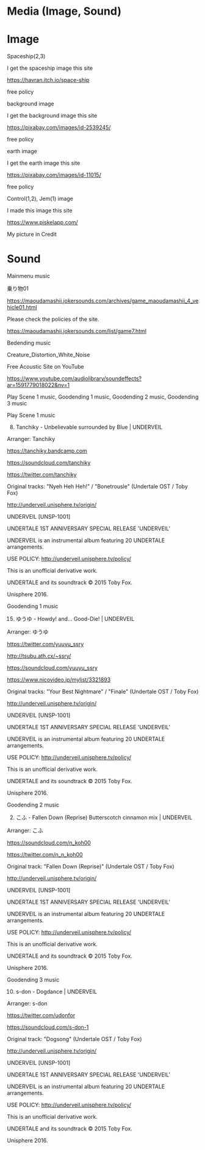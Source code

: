 Media (Image, Sound)
=======================

# Image

Spaceship(2,3)

I get the spaceship image this site

https://havran.itch.io/space-ship

free policy

background image

I get the background image this site

https://pixabay.com/images/id-2539245/

free policy

earth image

I get the earth image this site

https://pixabay.com/images/id-11015/

free policy

Control(1,2), Jem(1) image

I made this image this site

https://www.piskelapp.com/

My picture in Credit

# Sound

Mainmenu music

乗り物01

https://maoudamashii.jokersounds.com/archives/game_maoudamashii_4_vehicle01.html

Please check the policies of the site.

https://maoudamashii.jokersounds.com/list/game7.html

Bedending music

Creature_Distortion_White_Noise

Free Acoustic Site on YouTube

https://www.youtube.com/audiolibrary/soundeffects?ar=1591779018022&nv=1

Play Scene 1 music, Goodending 1 music, Goodending 2 music, Goodending 3 music 

Play Scene 1 music

08. Tanchiky - Unbelievable surrounded by Blue | UNDERVEIL

Arranger: Tanchiky

https://tanchiky.bandcamp.com

https://soundcloud.com/tanchiky

https://twitter.com/tanchiky

Original tracks: "Nyeh Heh Heh!" / "Bonetrousle" (Undertale OST / Toby Fox)

http://underveil.unisphere.tv/origin/

UNDERVEIL [UNSP-1001]

UNDERTALE 1ST ANNIVERSARY SPECIAL RELEASE 'UNDERVEIL'

UNDERVEIL is an instrumental album featuring 20 UNDERTALE arrangements.

USE POLICY: http://underveil.unisphere.tv/policy/

This is an unofficial derivative work.

UNDERTALE and its soundtrack © 2015 Toby Fox.

Unisphere 2016.

Goodending 1 music

15. ゆうゆ - Howdy! and... Good-Die! | UNDERVEIL

Arranger: ゆうゆ

https://twitter.com/yuuyu_ssry

http://tsubu.ath.cx/~ssry/

https://soundcloud.com/yuuyu_ssry

https://www.nicovideo.jp/mylist/3321893

Original tracks: "Your Best Nightmare" / "Finale" (Undertale OST / Toby Fox)

http://underveil.unisphere.tv/origin/

UNDERVEIL [UNSP-1001]

UNDERTALE 1ST ANNIVERSARY SPECIAL RELEASE 'UNDERVEIL'

UNDERVEIL is an instrumental album featuring 20 UNDERTALE arrangements.

USE POLICY: http://underveil.unisphere.tv/policy/

This is an unofficial derivative work.

UNDERTALE and its soundtrack © 2015 Toby Fox.

Unisphere 2016.

Goodending 2 music

02. こふ - Fallen Down (Reprise) Butterscotch cinnamon mix | UNDERVEIL

Arranger: こふ

https://soundcloud.com/n_koh00

https://twitter.com/n_n_koh00

Original track: "Fallen Down (Reprise)" (Undertale OST / Toby Fox)

http://underveil.unisphere.tv/origin/

UNDERVEIL [UNSP-1001]

UNDERTALE 1ST ANNIVERSARY SPECIAL RELEASE 'UNDERVEIL'

UNDERVEIL is an instrumental album featuring 20 UNDERTALE arrangements.

USE POLICY: http://underveil.unisphere.tv/policy/

This is an unofficial derivative work.

UNDERTALE and its soundtrack © 2015 Toby Fox.

Unisphere 2016.

Goodending 3 music

10. s-don - Dogdance | UNDERVEIL

Arranger: s-don

https://twitter.com/udonfor

https://soundcloud.com/s-don-1

Original track: "Dogsong" (Undertale OST / Toby Fox)

http://underveil.unisphere.tv/origin/

UNDERVEIL [UNSP-1001]

UNDERTALE 1ST ANNIVERSARY SPECIAL RELEASE 'UNDERVEIL'

UNDERVEIL is an instrumental album featuring 20 UNDERTALE arrangements.

USE POLICY: http://underveil.unisphere.tv/policy/

This is an unofficial derivative work.

UNDERTALE and its soundtrack © 2015 Toby Fox.

Unisphere 2016.
